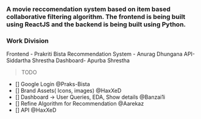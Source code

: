 ### A movie reccomendation system based on item based collaborative filtering algorithm. The frontend is being built using ReactJS and the backend is being built using Python. 


### Work Division

Frontend - Prakriti Bista
Recommendation System - Anurag Dhungana
API- Siddartha Shrestha
Dashboard- Apurba Shrestha

> TODO

- [] Google Login @Praks-Bista
- [] Brand Assets( Icons, images) @HaxXeD
- [] Dashboard -> User Queries, EDA, Show details @Banzai1i
- [] Refine Algorithm for Recommendation @Aarekaz
- [] API @HaxXeD
 

 
